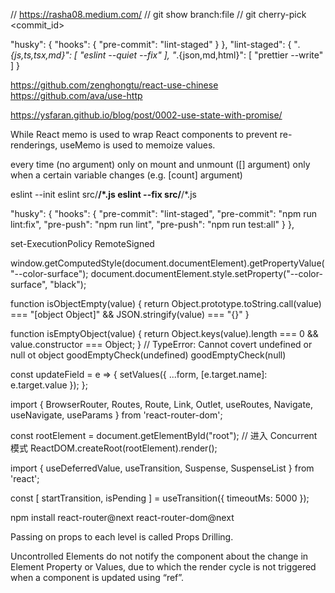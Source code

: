 
// https://rasha08.medium.com/
// git show branch:file
// git cherry-pick <commit_id>

"husky": {
    "hooks": {
        "pre-commit": "lint-staged"
    }
},
"lint-staged": {
    "*.{js,ts,tsx,md}": [
        "eslint --quiet --fix"
    ],
    "*.{json,md,html}": [
        "prettier --write"
    ]
}


https://github.com/zenghongtu/react-use-chinese
https://github.com/ava/use-http

https://ysfaran.github.io/blog/post/0002-use-state-with-promise/

While React memo is used to wrap React components to prevent re-renderings,
useMemo is used to memoize values.

every time (no argument)
only on mount and unmount ([] argument)
only when a certain variable changes (e.g. [count] argument)


eslint --init
eslint src/**/*.js
eslint --fix src/**/*.js

"husky": {
  "hooks": {
    "pre-commit": "lint-staged",
    "pre-commit": "npm run lint:fix",
    "pre-push": "npm run lint",
    "pre-push": "npm run test:all"
  }
},

  set-ExecutionPolicy RemoteSigned

  <!-- <li style={Object.assign({}, fooStyles, barStyles)}> -->

  window.getComputedStyle(document.documentElement).getPropertyValue("--color-surface");
  document.documentElement.style.setProperty("--color-surface", "black");

function isObjectEmpty(value) {
  return Object.prototype.toString.call(value) === "[object Object]" && JSON.stringify(value) === "{}"
}

function isEmptyObject(value) {
  return Object.keys(value).length === 0 && value.constructor === Object;
}
// TypeError: Cannot covert undefined or null ot object
goodEmptyCheck(undefined)
goodEmptyCheck(null)

const updateField = e => {
  setValues({
    ...form,
    [e.target.name]: e.target.value
  });
};

import {
  BrowserRouter,
  Routes,
  Route,
  Link,
  Outlet,
  useRoutes,
  Navigate,
  useNavigate,
  useParams
} from 'react-router-dom';

const rootElement = document.getElementById("root");
// 进入 Concurrent 模式
ReactDOM.createRoot(rootElement).render(<App />);

import {
  useDeferredValue,
  useTransition,
  Suspense,
  SuspenseList
 } from 'react';

 const [
    startTransition,
    isPending
  ] = useTransition({
    timeoutMs: 5000
  });

  npm install react-router@next react-router-dom@next

   Passing on props to each level is called Props Drilling.

   Uncontrolled Elements do not notify the component about the change in Element Property or Values, due to which the render cycle is not triggered when a component is updated using “ref”.
